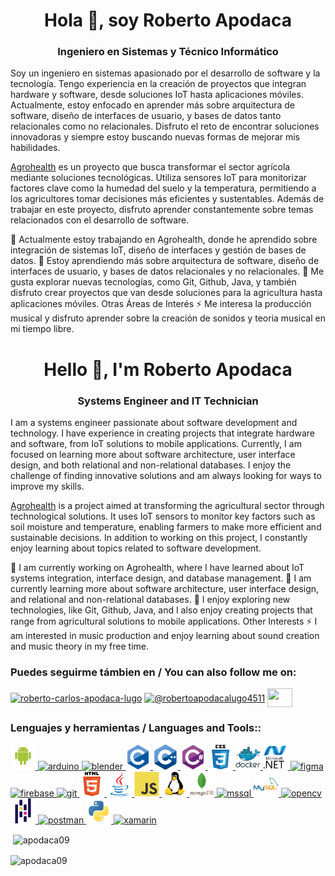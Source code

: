 <h1 align="center">Hola 👋, soy Roberto Apodaca</h1> <h3 align="center">Ingeniero en Sistemas y Técnico Informático</h3>
Soy un ingeniero en sistemas apasionado por el desarrollo de software y la tecnología. Tengo experiencia en la creación de proyectos que integran hardware y software, desde soluciones IoT hasta aplicaciones móviles. Actualmente, estoy enfocado en aprender más sobre arquitectura de software, diseño de interfaces de usuario, y bases de datos tanto relacionales como no relacionales. Disfruto el reto de encontrar soluciones innovadoras y siempre estoy buscando nuevas formas de mejorar mis habilidades.

[Agrohealth](https://apodaca09.github.io/Agrohealth.github.io/) es un proyecto que busca transformar el sector agrícola mediante soluciones tecnológicas. Utiliza sensores IoT para monitorizar factores clave como la humedad del suelo y la temperatura, permitiendo a los agricultores tomar decisiones más eficientes y sustentables. Además de trabajar en este proyecto, disfruto aprender constantemente sobre temas relacionados con el desarrollo de software.

🔭 Actualmente estoy trabajando en Agrohealth, donde he aprendido sobre integración de sistemas IoT, diseño de interfaces y gestión de bases de datos.
🌱 Estoy aprendiendo más sobre arquitectura de software, diseño de interfaces de usuario, y bases de datos relacionales y no relacionales.
💬 Me gusta explorar nuevas tecnologías, como Git, Github, Java, y también disfruto crear proyectos que van desde soluciones para la agricultura hasta aplicaciones móviles.
Otras Áreas de Interés
⚡ Me interesa la producción musical y disfruto aprender sobre la creación de sonidos y teoria musical en mi tiempo libre.

<h1 align="center">Hello 👋, I'm Roberto Apodaca</h1> <h3 align="center">Systems Engineer and IT Technician</h3>
I am a systems engineer passionate about software development and technology. I have experience in creating projects that integrate hardware and software, from IoT solutions to mobile applications. Currently, I am focused on learning more about software architecture, user interface design, and both relational and non-relational databases. I enjoy the challenge of finding innovative solutions and am always looking for ways to improve my skills.

[Agrohealth](https://apodaca09.github.io/Agrohealth.github.io/) is a project aimed at transforming the agricultural sector through technological solutions. It uses IoT sensors to monitor key factors such as soil moisture and temperature, enabling farmers to make more efficient and sustainable decisions. In addition to working on this project, I constantly enjoy learning about topics related to software development.

🔭 I am currently working on Agrohealth, where I have learned about IoT systems integration, interface design, and database management.
🌱 I am currently learning more about software architecture, user interface design, and relational and non-relational databases.
💬 I enjoy exploring new technologies, like Git, Github, Java, and I also enjoy creating projects that range from agricultural solutions to mobile applications.
Other Interests
⚡ I am interested in music production and enjoy learning about sound creation and music theory in my free time.

<h3 align="left">Puedes seguirme támbien en / You can also follow me on:</h3>
<p align="left">
<a href="https://linkedin.com/in/roberto-carlos-apodaca-lugo" target="blank"><img align="center" src="https://raw.githubusercontent.com/rahuldkjain/github-profile-readme-generator/master/src/images/icons/Social/linked-in-alt.svg" alt="roberto-carlos-apodaca-lugo" height="30" width="40" /></a>
<a href="https://www.youtube.com/@robertoapodacalugo4511" target="blank"><img align="center" src="https://raw.githubusercontent.com/rahuldkjain/github-profile-readme-generator/master/src/images/icons/Social/youtube.svg" alt="@robertoapodacalugo4511" height="30" width="40" /></a>
<a href="https://open.spotify.com/user/jw5ogbwkavq4wy2v6m6aoj18e?si=f454c67ac54b48a8" target="blank"><img align="center" src="https://raw.githubusercontent.com/rahuldkjain/github-profile-readme-generator/master/src/images/icons/Social/spotify.svg"  height="30" width="40" /></a>
</p>

<h3 align="left">Lenguajes y herramientas / Languages and Tools::</h3>
<p align="left"> <a href="https://developer.android.com" target="_blank" rel="noreferrer"> <img src="https://raw.githubusercontent.com/devicons/devicon/master/icons/android/android-original-wordmark.svg" alt="android" width="40" height="40"/> </a> <a href="https://www.arduino.cc/" target="_blank" rel="noreferrer"> <img src="https://cdn.worldvectorlogo.com/logos/arduino-1.svg" alt="arduino" width="40" height="40"/> </a> <a href="https://www.blender.org/" target="_blank" rel="noreferrer"> <img src="https://download.blender.org/branding/community/blender_community_badge_white.svg" alt="blender" width="40" height="40"/> </a> <a href="https://www.cprogramming.com/" target="_blank" rel="noreferrer"> <img src="https://raw.githubusercontent.com/devicons/devicon/master/icons/c/c-original.svg" alt="c" width="40" height="40"/> </a> <a href="https://www.w3schools.com/cpp/" target="_blank" rel="noreferrer"> <img src="https://raw.githubusercontent.com/devicons/devicon/master/icons/cplusplus/cplusplus-original.svg" alt="cplusplus" width="40" height="40"/> </a> <a href="https://www.w3schools.com/cs/" target="_blank" rel="noreferrer"> <img src="https://raw.githubusercontent.com/devicons/devicon/master/icons/csharp/csharp-original.svg" alt="csharp" width="40" height="40"/> </a> <a href="https://www.w3schools.com/css/" target="_blank" rel="noreferrer"> <img src="https://raw.githubusercontent.com/devicons/devicon/master/icons/css3/css3-original-wordmark.svg" alt="css3" width="40" height="40"/> </a> <a href="https://www.docker.com/" target="_blank" rel="noreferrer"> <img src="https://raw.githubusercontent.com/devicons/devicon/master/icons/docker/docker-original-wordmark.svg" alt="docker" width="40" height="40"/> </a> <a href="https://dotnet.microsoft.com/" target="_blank" rel="noreferrer"> <img src="https://raw.githubusercontent.com/devicons/devicon/master/icons/dot-net/dot-net-original-wordmark.svg" alt="dotnet" width="40" height="40"/> </a> <a href="https://www.figma.com/" target="_blank" rel="noreferrer"> <img src="https://www.vectorlogo.zone/logos/figma/figma-icon.svg" alt="figma" width="40" height="40"/> </a> <a href="https://firebase.google.com/" target="_blank" rel="noreferrer"> <img src="https://www.vectorlogo.zone/logos/firebase/firebase-icon.svg" alt="firebase" width="40" height="40"/> </a> <a href="https://git-scm.com/" target="_blank" rel="noreferrer"> <img src="https://www.vectorlogo.zone/logos/git-scm/git-scm-icon.svg" alt="git" width="40" height="40"/> </a> <a href="https://www.w3.org/html/" target="_blank" rel="noreferrer"> <img src="https://raw.githubusercontent.com/devicons/devicon/master/icons/html5/html5-original-wordmark.svg" alt="html5" width="40" height="40"/> </a> <a href="https://www.java.com" target="_blank" rel="noreferrer"> <img src="https://raw.githubusercontent.com/devicons/devicon/master/icons/java/java-original.svg" alt="java" width="40" height="40"/> </a> <a href="https://developer.mozilla.org/en-US/docs/Web/JavaScript" target="_blank" rel="noreferrer"> <img src="https://raw.githubusercontent.com/devicons/devicon/master/icons/javascript/javascript-original.svg" alt="javascript" width="40" height="40"/> </a> <a href="https://www.linux.org/" target="_blank" rel="noreferrer"> <img src="https://raw.githubusercontent.com/devicons/devicon/master/icons/linux/linux-original.svg" alt="linux" width="40" height="40"/> </a> <a href="https://www.mongodb.com/" target="_blank" rel="noreferrer"> <img src="https://raw.githubusercontent.com/devicons/devicon/master/icons/mongodb/mongodb-original-wordmark.svg" alt="mongodb" width="40" height="40"/> </a> <a href="https://www.microsoft.com/en-us/sql-server" target="_blank" rel="noreferrer"> <img src="https://www.svgrepo.com/show/303229/microsoft-sql-server-logo.svg" alt="mssql" width="40" height="40"/> </a> <a href="https://www.mysql.com/" target="_blank" rel="noreferrer"> <img src="https://raw.githubusercontent.com/devicons/devicon/master/icons/mysql/mysql-original-wordmark.svg" alt="mysql" width="40" height="40"/> </a> <a href="https://opencv.org/" target="_blank" rel="noreferrer"> <img src="https://www.vectorlogo.zone/logos/opencv/opencv-icon.svg" alt="opencv" width="40" height="40"/> </a> <a href="https://pandas.pydata.org/" target="_blank" rel="noreferrer"> <img src="https://raw.githubusercontent.com/devicons/devicon/2ae2a900d2f041da66e950e4d48052658d850630/icons/pandas/pandas-original.svg" alt="pandas" width="40" height="40"/> </a> <a href="https://postman.com" target="_blank" rel="noreferrer"> <img src="https://www.vectorlogo.zone/logos/getpostman/getpostman-icon.svg" alt="postman" width="40" height="40"/> </a> <a href="https://www.python.org" target="_blank" rel="noreferrer"> <img src="https://raw.githubusercontent.com/devicons/devicon/master/icons/python/python-original.svg" alt="python" width="40" height="40"/> </a> <a href="https://dotnet.microsoft.com/apps/xamarin" target="_blank" rel="noreferrer"> <img src="https://raw.githubusercontent.com/detain/svg-logos/780f25886640cef088af994181646db2f6b1a3f8/svg/xamarin.svg" alt="xamarin" width="40" height="40"/> </a> </p>

<p>&nbsp;<img align="center" src="https://github-readme-stats.vercel.app/api?username=apodaca09&show_icons=true&locale=en" alt="apodaca09" /></p>

<p><img align="center" src="https://github-readme-streak-stats.herokuapp.com/?user=apodaca09&" alt="apodaca09" /></p>
